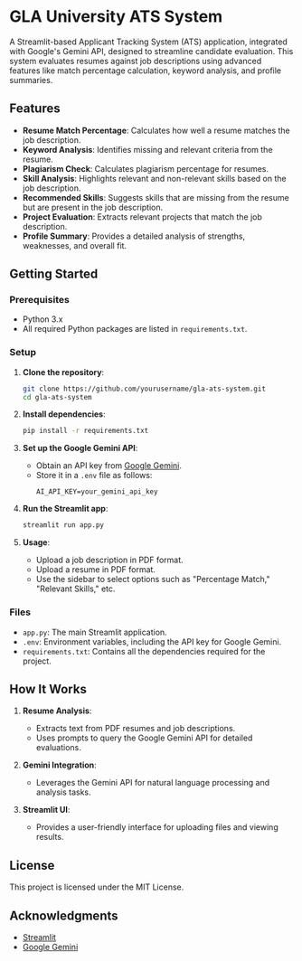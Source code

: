 # GLA University ATS System

A Streamlit-based Applicant Tracking System (ATS) application, integrated with Google's Gemini API, designed to streamline candidate evaluation. This system evaluates resumes against job descriptions using advanced features like match percentage calculation, keyword analysis, and profile summaries.

## Features

- **Resume Match Percentage**: Calculates how well a resume matches the job description.
- **Keyword Analysis**: Identifies missing and relevant criteria from the resume.
- **Plagiarism Check**: Calculates plagiarism percentage for resumes.
- **Skill Analysis**: Highlights relevant and non-relevant skills based on the job description.
- **Recommended Skills**: Suggests skills that are missing from the resume but are present in the job description.
- **Project Evaluation**: Extracts relevant projects that match the job description.
- **Profile Summary**: Provides a detailed analysis of strengths, weaknesses, and overall fit.

## Getting Started

### Prerequisites

- Python 3.x
- All required Python packages are listed in `requirements.txt`.

### Setup

1. **Clone the repository**:
    ```bash
    git clone https://github.com/yourusername/gla-ats-system.git
    cd gla-ats-system
    ```

2. **Install dependencies**:
    ```bash
    pip install -r requirements.txt
    ```

3. **Set up the Google Gemini API**:
    - Obtain an API key from [Google Gemini](https://makersuite.google.com/).
    - Store it in a `.env` file as follows:
      ```
      AI_API_KEY=your_gemini_api_key
      ```

4. **Run the Streamlit app**:
    ```bash
    streamlit run app.py
    ```

5. **Usage**:
    - Upload a job description in PDF format.
    - Upload a resume in PDF format.
    - Use the sidebar to select options such as "Percentage Match," "Relevant Skills," etc.

### Files

- `app.py`: The main Streamlit application.
- `.env`: Environment variables, including the API key for Google Gemini.
- `requirements.txt`: Contains all the dependencies required for the project.

## How It Works

1. **Resume Analysis**:
    - Extracts text from PDF resumes and job descriptions.
    - Uses prompts to query the Google Gemini API for detailed evaluations.

2. **Gemini Integration**:
    - Leverages the Gemini API for natural language processing and analysis tasks.

3. **Streamlit UI**:
    - Provides a user-friendly interface for uploading files and viewing results.

## License

This project is licensed under the MIT License.

## Acknowledgments

- [Streamlit](https://streamlit.io/)
- [Google Gemini](https://deepmind.google/technologies/gemini/#introduction)
